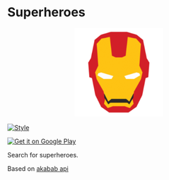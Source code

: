# Superheroes

<p align="center"><img src="./assets/ic_logo_transparent.png" alt="Superheroes" width="200px" height="200px"/></p>

[![Style](https://img.shields.io/badge/style-carapacik_lints-40c4ff.svg)](https://github.com/Carapacik/carapacik_lints)

<a href='https://play.google.com/store/apps/details?id=com.carapacik.superheroes'><img alt='Get it on Google Play' src='https://play.google.com/intl/en_us/badges/images/generic/en_badge_web_generic.png' height='90px'/></a>

Search for superheroes.

Based on [akabab api](https://github.com/akabab/superhero-api)
